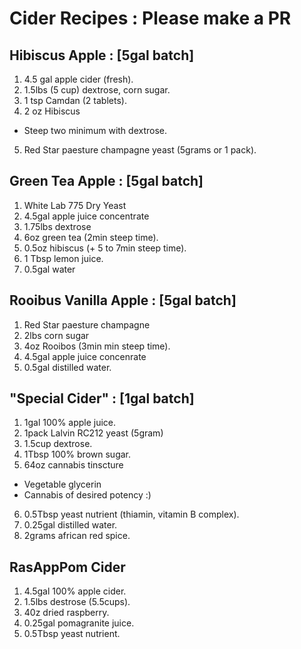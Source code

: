 # Cider Recipes : Please make a PR

## Hibiscus Apple : [5gal batch]
1. 4.5 gal apple cider (fresh).
2. 1.5lbs (5 cup) dextrose, corn sugar.
3. 1 tsp Camdan (2 tablets).
4. 2 oz Hibiscus
 * Steep two minimum with dextrose.
5. Red Star paesture champagne yeast (5grams or 1 pack).

## Green Tea Apple : [5gal batch]
1. White Lab 775 Dry Yeast
2. 4.5gal apple juice concentrate
3. 1.75lbs dextrose
4. 6oz green tea (2min steep time).
5. 0.5oz hibiscus (+ 5 to 7min steep time).
6. 1 Tbsp lemon juice.
7. 0.5gal water

## Rooibus Vanilla Apple : [5gal batch]
1. Red Star paesture champagne
2. 2lbs corn sugar
3. 4oz Rooibos (3min min steep time).
4. 4.5gal apple juice concenrate
5. 0.5gal distilled water.

## "Special Cider" : [1gal batch]
1. 1gal 100% apple juice.
2. 1pack Lalvin RC212 yeast (5gram)
3. 1.5cup dextrose.
4. 1Tbsp 100% brown sugar.
5. 64oz cannabis tinscture
 * Vegetable glycerin
 * Cannabis of desired potency :)
6. 0.5Tbsp yeast nutrient (thiamin, vitamin B complex).
7. 0.25gal distilled water.
8. 2grams african red spice.

## RasAppPom Cider
1. 4.5gal 100% apple cider.
2. 1.5lbs destrose (5.5cups).
3. 40z dried raspberry.
4. 0.25gal pomagranite juice.
5. 0.5Tbsp yeast nutrient.